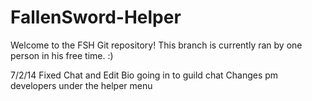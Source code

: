 FallenSword-Helper
==================
Welcome to the FSH Git repository! This branch is currently ran by one person in his free time. :) 

7/2/14
Fixed Chat and Edit Bio going in to guild chat
Changes pm developers under the helper menu
